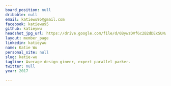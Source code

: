 ```yaml
---
board_position: null
dribbble: null
email: katiewu95@gmail.com
facebook: katiewu95
github: katieywu
headshot_jpg_url: https://drive.google.com/file/d/0BywzDVfGc2B2dDExSUNwNzVwNzQ/view?usp=sharing
layout: member_page
linkedin: katieywu
name: Katie Wu
personal_site: null
slug: katie-wu
tagline: Average design-gineer, expert parallel parker.
twitter: null
year: 2017

---
```

